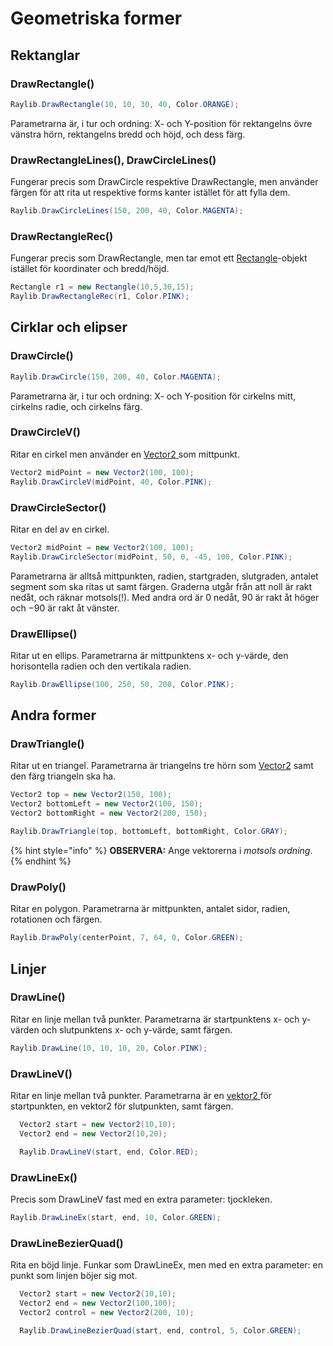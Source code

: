 # Geometriska former

## Rektanglar

### DrawRectangle()

```csharp
Raylib.DrawRectangle(10, 10, 30, 40, Color.ORANGE);
```

Parametrarna är, i tur och ordning: X- och Y-position för rektangelns övre vänstra hörn, rektangelns bredd och höjd, och dess färg.

### DrawRectangleLines(), DrawCircleLines()

Fungerar precis som DrawCircle respektive DrawRectangle, men använder färgen för att rita ut respektive forms kanter istället för att fylla dem.

```csharp
Raylib.DrawCircleLines(150, 200, 40, Color.MAGENTA);
```

### DrawRectangleRec()

Fungerar precis som DrawRectangle, men tar emot ett [Rectangle](rectangle.md)-objekt istället för koordinater och bredd/höjd.

```csharp
Rectangle r1 = new Rectangle(10,5,30,15);
Raylib.DrawRectangleRec(r1, Color.PINK);
```

## Cirklar och elipser

### DrawCircle()

```csharp
Raylib.DrawCircle(150, 200, 40, Color.MAGENTA);
```

Parametrarna är, i tur och ordning: X- och Y-position för cirkelns mitt, cirkelns radie, och cirkelns färg.

### DrawCircleV()

Ritar en cirkel men använder en [Vector2 ](../../grundlaggande/vektorer-numerics.md#vector2)som mittpunkt.

```csharp
Vector2 midPoint = new Vector2(100, 100);
Raylib.DrawCircleV(midPoint, 40, Color.PINK);
```

### DrawCircleSector()

Ritar en del av en cirkel.

```csharp
Vector2 midPoint = new Vector2(100, 100);
Raylib.DrawCircleSector(midPoint, 50, 0, -45, 100, Color.PINK);
```

Parametrarna är alltså mittpunkten, radien, startgraden, slutgraden, antalet segment som ska ritas ut samt färgen. Graderna utgår från att noll är rakt nedåt, och räknar motsols(!). Med andra ord är 0 nedåt, 90 är rakt åt höger och −90 är rakt åt vänster.

### DrawEllipse()

Ritar ut en ellips. Parametrarna är mittpunktens x- och y-värde, den horisontella radien och den vertikala radien.

```csharp
Raylib.DrawEllipse(100, 250, 50, 200, Color.PINK);
```

## Andra former

### DrawTriangle()

Ritar ut en triangel. Parametrarna är triangelns tre hörn som [Vector2](../../grundlaggande/vektorer-numerics.md#vector2) samt den färg triangeln ska ha.

```csharp
Vector2 top = new Vector2(150, 100);
Vector2 bottomLeft = new Vector2(100, 150);
Vector2 bottomRight = new Vector2(200, 150);

Raylib.DrawTriangle(top, bottomLeft, bottomRight, Color.GRAY);
```

{% hint style="info" %}
**OBSERVERA:** Ange vektorerna i _motsols ordning_.
{% endhint %}

### DrawPoly()

Ritar en polygon. Parametrarna är mittpunkten, antalet sidor, radien, rotationen och färgen.

```csharp
Raylib.DrawPoly(centerPoint, 7, 64, 0, Color.GREEN);
```

## Linjer

### DrawLine()

Ritar en linje mellan två punkter. Parametrarna är startpunktens x- och y-värden och slutpunktens x- och y-värde, samt färgen.

```csharp
Raylib.DrawLine(10, 10, 10, 20, Color.PINK);
```

### DrawLineV()

Ritar en linje mellan två punkter. Parametrarna är en [vektor2 ](../../grundlaggande/vektorer-numerics.md#vector2)för startpunkten, en vektor2 för slutpunkten, samt färgen.

```csharp
  Vector2 start = new Vector2(10,10);
  Vector2 end = new Vector2(10,20);

  Raylib.DrawLineV(start, end, Color.RED);
```

### DrawLineEx()

Precis som DrawLineV fast med en extra parameter: tjockleken.

```csharp
Raylib.DrawLineEx(start, end, 10, Color.GREEN);
```

### DrawLineBezierQuad()

Rita en böjd linje. Funkar som DrawLineEx, men med en extra parameter: en punkt som linjen böjer sig mot.

```csharp
  Vector2 start = new Vector2(10,10);
  Vector2 end = new Vector2(100,100);
  Vector2 control = new Vector2(200, 10);

  Raylib.DrawLineBezierQuad(start, end, control, 5, Color.GREEN);
```


